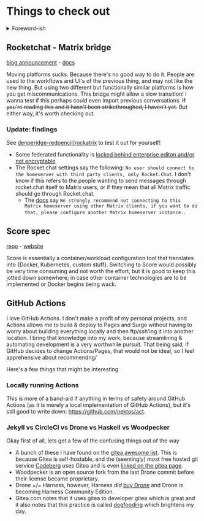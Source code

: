 # Things to check out

<details>
<summary>Foreword-ish</summary>


I will be honest: at the point of typing this, the only alternative for me to work on would be continuing [semantikeys](https://github.com/Denperidge-Redpencil/semantikeys) and I am not feeling that right now. I think the toothache I have is making me catty (pun not intended) and it's 6am.

My brain was pingponging as it does; and recalled mentions of things like rocket.chat vs matrix and vendor-lockin being relevant topics. Then I recalled seeing score spec which could be relevant. Then that kept bouncing so I decided I should probably just do a write-up because I hate to admit that among my favourite activities are painstaking research and write-ups.


</details>


## Rocketchat - Matrix bridge
[blog announcement](https://matrix.org/blog/2022/05/30/welcoming-rocket-chat-to-matrix) - [docs](https://docs.rocket.chat/guides/administration/admin-panel/settings/federation/matrix-bridge)

Moving platforms sucks. Because there's no good way to do it. People are used to the workflows and UI's of the previous thing, and may not like the new thing. But using two different but functionally similar platforms is how you get miscommunications. This bridge might allow a slow transition! I wanna test if this perhaps could even import previous conversations. ~~If you're reading this and it hasn't been strikethroughed, I haven't yet.~~ But either way, it's worth checking out.

### Update: findings

See [denperidge-redpencil/rockatrix](https://github.com/Denperidge-Redpencil/rockatrix) to test it out for yourself!

- Some federated functionality is [locked behind enterprise editon and/or not encryptable](https://docs.rocket.chat/guides/administration/admin-panel/settings/federation/matrix-bridge/matrix-users-guide/create-a-federated-rooms#creating-a-multi-user-direct-message-using-slash-command-enterprise-edition-only)
- The Rocket.chat settings say the following: `No user should connect to the homeserver with third party clients, only Rocket.Chat`. I don't know if this refers to the people wanting to send messages through rocket.chat itself to Matrix users, or if they mean that all Matrix traffic should go through Rocket.chat.
    - The [docs](https://docs.rocket.chat/guides/administration/admin-panel/settings/federation/matrix-bridge/matrix-admin-guide/matrixbridge-configuration) say `We strongly recommend not connecting to this Matrix homeserver using other Matrix clients, if you want to do that, please configure another Matrix homeserver instance.`.


## Score spec
[repo](https://github.com/score-spec/spec) - [website](https://score.dev/)

Score is essentially a container/workload configuration tool that translates into {Docker, Kubernetes, custom stuff}. Switching to Score would possibly be very time consuming and not worth the effort, but it is good to keep this jotted down somewhere; in case other container technologies are to be implemented or Docker begins being wack.



## GitHub Actions
I love GitHub Actions. I don't make a profit of my personal projects, and Actions allows me to build & deploy to Pages and Surge without having to worry about building everything locally and then ftp/ssh'ing it into another location. I bring that knowledge into my work, because streamlining & automating development is a very worthwhile pursuit. That being said, if GitHub decides to change Actions/Pages, that would not be ideal, so I feel apprehensive about recommendng/

Here's a few things that might be interesting

### Locally running Actions
This is more of a band-aid if anything in terms of safety around GitHub Actions (as it is merely a local implementation of GitHub Actions), but it's still good to write down: https://github.com/nektos/act.

### Jekyll vs CircleCI vs Drone vs Haskell vs Woodpecker
Okay first of all, lets get a few of the confusing things out of the way

- A bunch of these I have found on the [gitea awesome list](https://gitea.com/gitea/awesome-gitea#devops). This is because Gitea is self-hostable, and the (seemingly) most free hosted git service [Codeberg](https://codeberg.org/) uses Gitea and is even [linked on the gitea page](gitea.com).
- Woodpecker is an open source fork from the last Drone commit before their license became proprietary.
- Drone =/= Harness, however, Harness *did* [buy Drone](https://www.prnewswire.com/news-releases/harness-acquires-continuous-integration-pioneer-droneio-and-commits-to-open-source-301106473.html) and Drone is becoming Harness Community Edition.
- Gitea.com notes that it uses gitea to developer gitea which is great and it also notes that this practice is called [dogfooding](https://en.wikipedia.org/wiki/Eating_your_own_dog_food) which brightens my day.



